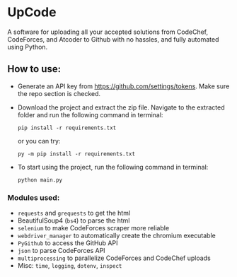 # UpCode
A software for uploading all your accepted solutions from CodeChef, CodeForces, and Atcoder to Github with no hassles, and fully automated using Python.

## How to use:
* Generate an API key from https://github.com/settings/tokens. Make sure the repo section is checked.
* Download the project and extract the zip file. Navigate to the extracted folder and run the following command in terminal:

  ```
  pip install -r requirements.txt
  ```
  or you can try:
  ```
  py -m pip install -r requirements.txt
  ```
  
* To start using the project, run the following command in terminal:

  ```
  python main.py
  ```

### Modules used:
* `requests` and `grequests` to get the html
* BeautifulSoup4 (`bs4`) to parse the html
* `selenium` to make CodeForces scraper more reliable
* `webdriver_manager` to automatically create the chromium executable
* `PyGithub` to access the GitHub API
* `json` to parse CodeForces API
* `multiprocessing` to parallelize CodeForces and CodeChef uploads
* Misc: `time`, `logging`, `dotenv`, `inspect`
